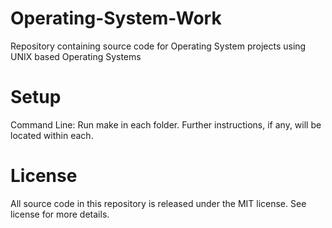 # Operating-System-Work
Repository containing source code for Operating System projects using UNIX based Operating Systems

# Setup
Command Line: Run make in each folder. Further instructions, if any, will be located within each. 

# License 
All source code in this repository is released under the MIT license. See license for more details.

